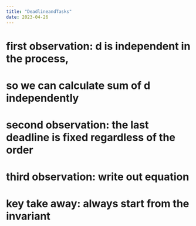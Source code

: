 ```yaml
---
title: "DeadlineandTasks"
date: 2023-04-26
---
```


# first observation: d is independent in the process,
# so we can calculate sum of d independently
# second observation: the last deadline is fixed regardless of the order
# third observation: write out equation
# key take away: always start from the invariant
